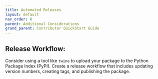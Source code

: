 ```yaml
---
title: Automated Releases
layout: default
nav_order: 8
parent: Additional Considerations
grand_parent: Contributor QuickStart Guide
---
```


## Release Workflow:

Consider using a tool like `twine` to upload your package to the Python Package Index (PyPI). Create a release workflow that includes updating version numbers, creating tags, and publishing the package.